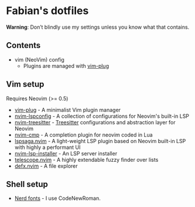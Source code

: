 # Fabian's dotfiles

**Warning**: Don’t blindly use my settings unless you know what that contains.

## Contents

- vim (NeoVim) config
  - Plugins are managed with [vim-plug](https://github.com/junegunn/vim-plug)

## Vim setup

Requires Neovim (>= 0.5)

- [vim-plug](https://github.com/junegunn/vim-plug) - A minimalist Vim plugin manager
- [nvim-lspconfig](https://github.com/neovim/nvim-lspconfig) - A collection of configurations for Neovim's built-in LSP
- [nvim-treesitter](https://github.com/nvim-treesitter/nvim-treesitter) - [Treesitter](https://github.com/tree-sitter/tree-sitter) configurations and abstraction layer for Neovim
- [nvim-cmp](https://github.com/hrsh7th/nvim-cmp) - A completion plugin for neovim coded in Lua
- [lspsaga.nvim](https://github.com/tami5/lspsaga.nvim) - A light-weight LSP plugin based on Neovim built-in LSP with highly a performant UI
- [nvim-lsp-installer](https://github.com/williamboman/nvim-lsp-installer) - An LSP server installer
- [telescope.nvim](https://github.com/nvim-telescope/telescope.nvim) - A highly extendable fuzzy finder over lists
- [defx.nvim](https://github.com/Shougo/defx.nvim) - A file explorer

## Shell setup

- [Nerd fonts](https://github.com/ryanoasis/nerd-fonts) - I use CodeNewRoman.
